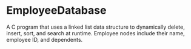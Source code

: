 # EmployeeDatabase
A C program that uses a linked list data structure to dynamically delete, insert, sort, and search at runtime. Employee nodes include their name, employee ID, and dependents.
